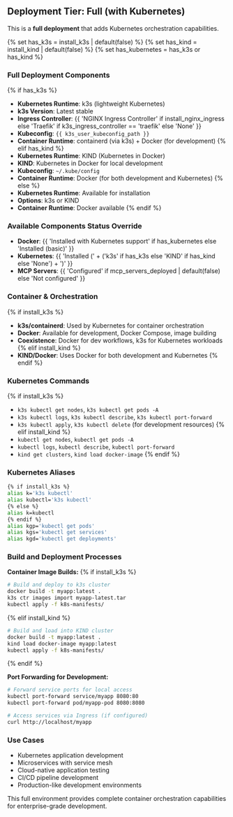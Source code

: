 <!-- INCLUDE: config/CLAUDE.containerized.md -->

## Deployment Tier: Full (with Kubernetes)

This is a **full deployment** that adds Kubernetes orchestration capabilities.

{% set has_k3s = install_k3s | default(false) %}
{% set has_kind = install_kind | default(false) %}
{% set has_kubernetes = has_k3s or has_kind %}

### Full Deployment Components
{% if has_k3s %}
- **Kubernetes Runtime**: k3s (lightweight Kubernetes)
- **k3s Version**: Latest stable
- **Ingress Controller**: {{ 'NGINX Ingress Controller' if install_nginx_ingress else 'Traefik' if k3s_ingress_controller == 'traefik' else 'None' }}
- **Kubeconfig**: `{{ k3s_user_kubeconfig_path }}`
- **Container Runtime**: containerd (via k3s) + Docker (for development)
{% elif has_kind %}
- **Kubernetes Runtime**: KIND (Kubernetes in Docker)
- **KIND**: Kubernetes in Docker for local development
- **Kubeconfig**: `~/.kube/config`
- **Container Runtime**: Docker (for both development and Kubernetes)
{% else %}
- **Kubernetes Runtime**: Available for installation
- **Options**: k3s or KIND
- **Container Runtime**: Docker available
{% endif %}

### Available Components Status Override
- **Docker**: {{ 'Installed with Kubernetes support' if has_kubernetes else 'Installed (basic)' }}
- **Kubernetes**: {{ 'Installed (' + ('k3s' if has_k3s else 'KIND' if has_kind else 'None') + ')' }}
- **MCP Servers**: {{ 'Configured' if mcp_servers_deployed | default(false) else 'Not configured' }}

### Container & Orchestration
{% if install_k3s %}
- **k3s/containerd**: Used by Kubernetes for container orchestration  
- **Docker**: Available for development, Docker Compose, image building
- **Coexistence**: Docker for dev workflows, k3s for Kubernetes workloads
{% elif install_kind %}
- **KIND/Docker**: Uses Docker for both development and Kubernetes
{% endif %}

### Kubernetes Commands
{% if install_k3s %}
- `k3s kubectl get nodes`, `k3s kubectl get pods -A`
- `k3s kubectl logs`, `k3s kubectl describe`, `k3s kubectl port-forward`
- `k3s kubectl apply`, `k3s kubectl delete` (for development resources)
{% elif install_kind %}
- `kubectl get nodes`, `kubectl get pods -A`
- `kubectl logs`, `kubectl describe`, `kubectl port-forward`
- `kind get clusters`, `kind load docker-image`
{% endif %}

### Kubernetes Aliases
```bash
{% if install_k3s %}
alias k='k3s kubectl'
alias kubectl='k3s kubectl'
{% else %}
alias k=kubectl
{% endif %}
alias kgp='kubectl get pods'
alias kgs='kubectl get services'
alias kgd='kubectl get deployments'
```

### Build and Deployment Processes

**Container Image Builds:**
{% if install_k3s %}
```bash
# Build and deploy to k3s cluster
docker build -t myapp:latest .
k3s ctr images import myapp-latest.tar
kubectl apply -f k8s-manifests/
```
{% elif install_kind %}
```bash
# Build and load into KIND cluster
docker build -t myapp:latest .
kind load docker-image myapp:latest
kubectl apply -f k8s-manifests/
```
{% endif %}

**Port Forwarding for Development:**
```bash
# Forward service ports for local access
kubectl port-forward service/myapp 8080:80
kubectl port-forward pod/myapp-pod 8080:8080

# Access services via Ingress (if configured)
curl http://localhost/myapp
```

### Use Cases
- Kubernetes application development
- Microservices with service mesh
- Cloud-native application testing
- CI/CD pipeline development
- Production-like development environments

This full environment provides complete container orchestration capabilities for enterprise-grade development.